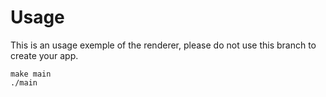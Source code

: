 # Usage
This is an usage exemple of the renderer, please do not use this branch to create your app.
```
make main
./main
```